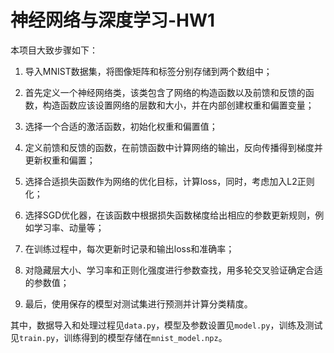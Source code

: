 # 神经网络与深度学习-HW1
本项目大致步骤如下：

1. 导入MNIST数据集，将图像矩阵和标签分别存储到两个数组中；

2. 首先定义一个神经网络类，该类包含了网络的构造函数以及前馈和反馈的函数，构造函数应该设置网络的层数和大小，并在内部创建权重和偏置变量；

3. 选择一个合适的激活函数，初始化权重和偏置值；

4. 定义前馈和反馈的函数，在前馈函数中计算网络的输出，反向传播得到梯度并更新权重和偏置；

5. 选择合适损失函数作为网络的优化目标，计算loss，同时，考虑加入L2正则化；

6. 选择SGD优化器，在该函数中根据损失函数梯度给出相应的参数更新规则，例如学习率、动量等；

7. 在训练过程中，每次更新时记录和输出loss和准确率；

8. 对隐藏层大小、学习率和正则化强度进行参数查找，用多轮交叉验证确定合适的参数值；

9. 最后，使用保存的模型对测试集进行预测并计算分类精度。

其中，数据导入和处理过程见`data.py`，模型及参数设置见`model.py`，训练及测试见`train.py`，训练得到的模型存储在`mnist_model.npz`。
